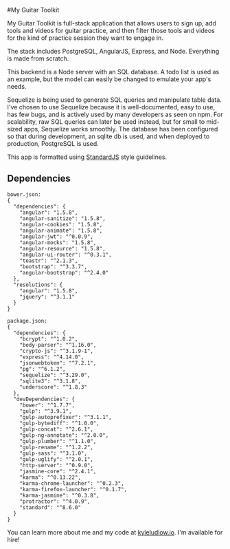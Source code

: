 #My Guitar Toolkit

My Guitar Toolkit is full-stack application that allows users to sign up, add tools and videos for guitar practice, and then filter those tools and videos for the kind of practice session they want to engage in.

The stack includes PostgreSQL, AngularJS, Express, and Node. Everything is made from scratch.   

This backend is a Node server with an SQL database. A todo list is used as an example, but the model can easily be changed to emulate your app's needs.

Sequelize is being used to generate SQL queries and manipulate table data. I've chosen to use Sequelize because it is well-documented, easy to use, has few bugs, and is actively used by many developers as seen on npm. For scalability, raw SQL queries can later be used instead, but for small to mid-sized apps, Sequelize works smoothly. The database has been configured so that during development, an sqlite db is used, and when deployed to production, PostgreSQL is used.

This app is formatted using [StandardJS](https://github.com/feross/standard) style guidelines.

## Dependencies
```
bower.json:
{
  "dependencies": {
    "angular": "1.5.8",
    "angular-sanitize": "1.5.8",
    "angular-cookies": "1.5.8",
    "angular-animate": "1.5.8",
    "angular-jwt": "^0.0.9",
    "angular-mocks": "1.5.8",
    "angular-resource": "1.5.8",
    "angular-ui-router": "^0.3.1",
    "toastr": "^2.1.3",
    "bootstrap": "^3.3.7",
    "angular-bootstrap": "^2.4.0"
  },
  "resolutions": {
    "angular": "1.5.8",
    "jquery": "^3.1.1"
  }
}
```
```
package.json:
{
  "dependencies": {
    "bcrypt": "^1.0.2",
    "body-parser": "^1.16.0",
    "crypto-js": "^3.1.9-1",
    "express": "^4.14.0",
    "jsonwebtoken": "^7.2.1",
    "pg": "^6.1.2",
    "sequelize": "^3.29.0",
    "sqlite3": "^3.1.8",
    "underscore": "^1.8.3"
  },
  "devDependencies": {
    "bower": "^1.7.7",
    "gulp": "^3.9.1",
    "gulp-autoprefixer": "^3.1.1",
    "gulp-bytediff": "^1.0.0",
    "gulp-concat": "^2.6.1",
    "gulp-ng-annotate": "^2.0.0",
    "gulp-plumber": "^1.1.0",
    "gulp-rename": "^1.2.2",
    "gulp-sass": "^3.1.0",
    "gulp-uglify": "^2.0.1",
    "http-server": "^0.9.0",
    "jasmine-core": "^2.4.1",
    "karma": "^0.13.22",
    "karma-chrome-launcher": "^0.2.3",
    "karma-firefox-launcher": "^0.1.7",
    "karma-jasmine": "^0.3.8",
    "protractor": "^4.0.9",
    "standard": "^8.6.0"
  }
}
```

You can learn more about me and my code at [kyleludlow.io](http://www.kyleludlow.io). I'm available for hire!
